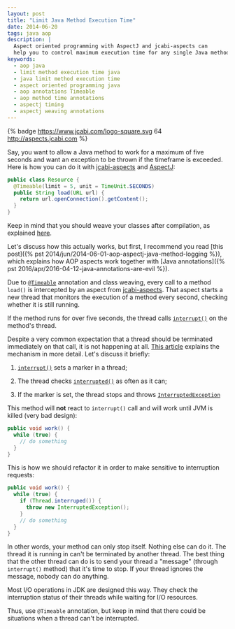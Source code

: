 ```yaml
---
layout: post
title: "Limit Java Method Execution Time"
date: 2014-06-20
tags: java aop
description: |
  Aspect oriented programming with AspectJ and jcabi-aspects can
  help you to control maximum execution time for any single Java method
keywords:
  - aop java
  - limit method execution time java
  - java limit method execution time
  - aspect oriented programming java
  - aop annotations Timeable
  - aop method time annotations
  - aspectj timing
  - aspectj weaving annotations
---
```


{% badge https://www.jcabi.com/logo-square.svg 64 http://aspects.jcabi.com %}

Say, you want to allow a Java method to work for
a maximum of five seconds and want an exception
to be thrown if the timeframe is exceeded. Here is how
you can do it with [jcabi-aspects](http://aspects.jcabi.com)
and [AspectJ](http://eclipse.org/aspectj/):

```java
public class Resource {
  @Timeable(limit = 5, unit = TimeUnit.SECONDS)
  public String load(URL url) {
    return url.openConnection().getContent();
  }
}
```

<!--more-->

Keep in mind that you should weave your classes after
compilation, as explained [here](http://aspects.jcabi.com/example-weaving.html).

Let's discuss how this actually works, but first,
I recommend you read [this post]({% pst 2014/jun/2014-06-01-aop-aspectj-java-method-logging %}),
which explains how AOP aspects work together with
[Java annotations]({% pst 2016/apr/2016-04-12-java-annotations-are-evil %}).

Due to [`@Timeable`](http://aspects.jcabi.com/annotation-timeable.html)
annotation and class weaving, every call to a method `load()`
is intercepted by an aspect from [jcabi-aspects](http://aspects.jcabi.com).
That aspect starts a new thread that monitors the execution of a method
every second, checking whether it is still running.

If the method runs for over five seconds, the thread
calls [`interrupt()`](http://docs.oracle.com/javase/7/docs/api/java/lang/Thread.html#interrupt%28%29)
on the method's thread.

Despite a very common expectation that a thread should be terminated
immediately on that call, it is not happening at all.
[This article](http://docs.oracle.com/javase/1.5.0/docs/guide/misc/threadPrimitiveDeprecation.html)
explains the mechanism in more detail. Let's discuss it briefly:

  1. [`interrupt()`](http://docs.oracle.com/javase/7/docs/api/java/lang/Thread.html#interrupt%28%29)
    sets a marker in a thread;

  2. The thread checks [`interrupted()`](http://docs.oracle.com/javase/7/docs/api/java/lang/Thread.html#interrupt%28%29)
    as often as it can;

  3. If the marker is set, the thread stops and throws
    [`InterruptedException`](http://docs.oracle.com/javase/7/docs/api/java/lang/InterruptedException.html)

This method will **not** react to `interrupt()` call and will work until JVM is killed (very bad design):

```java
public void work() {
  while (true) {
    // do something
  }
}
```

This is how we should refactor it in order to make
sensitive to interruption requests:

```java
public void work() {
  while (true) {
    if (Thread.interruped()) {
      throw new InterruptedException();
    }
    // do something
  }
}
```

In other words, your method can only stop itself. Nothing else can do it.
The thread it is running in can't be terminated by another thread. The best
thing that the other thread can do is to send your thread a "message"
(through `interrupt()` method) that it's time to stop. If your thread
ignores the message, nobody can do anything.

Most I/O operations in JDK are designed this way. They check the
interruption status of their threads while waiting for I/O resources.

Thus, use `@Timeable` annotation, but keep in mind that there could
be situations when a thread can't be interrupted.
